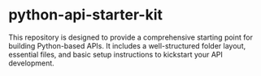 # python-api-starter-kit
This repository is designed to provide a comprehensive starting point for building Python-based APIs. It includes a well-structured folder layout, essential files, and basic setup instructions to kickstart your API development.
